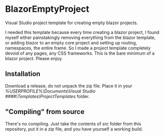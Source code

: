 # BlazorEmptyProject
Visual Studio project template for creating empty blazor projects.

I needed this template because every time creating a blazor project, I found myself either painstakingly removing everything from the blazor template, or adding blazor to an empty core project and setting up routing, namespaces, the entire frame. So I made a project template completely devoid of any pages, any CSS frameworks. This is the bare minimum of a blazor project. Please enjoy.

## Installation
Download a release, do not unpack the zip file. Place it in your _%USERPROFILE%\Documents\Visual Studio ####\Templates\ProjectTemplates_ folder.

## "Compiling" from source
There's no compiling. Just take the contents of _src_ folder from this repository, put it in a zip file, and you have yourself a working build.
